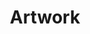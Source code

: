 ---
layout: projects
title: Artwork
show_collection: artwork
description: >
  Vous y trouverez toutes mes idées et expériences en matière de graphisme, en mode exploration et développement personnelle.
  
no_groups: true 
---